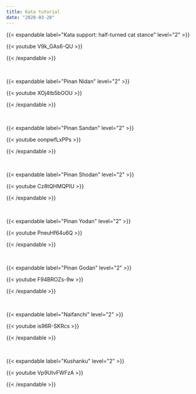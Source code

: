 ```yaml
---
title: Kata tutorial
date: "2020-03-28"
---
```


{{< expandable label="Kata support: half-turned cat stance" level="2" >}}

{{< youtube V9k_GAs6-QU >}}

{{< /expandable >}}

<br>

{{< expandable label="Pinan Nidan" level="2" >}}

{{< youtube XOj4tb5bOOU >}}

{{< /expandable >}}

<br>

{{< expandable label="Pinan Sandan" level="2" >}}

{{< youtube oonpwfLxPPs >}}

{{< /expandable >}}

<br>

{{< expandable label="Pinan Shodan" level="2" >}}

{{< youtube Cz8tQHMQPIU >}}

{{< /expandable >}}

<br>

{{< expandable label="Pinan Yodan" level="2" >}}

{{< youtube PneuHf64u6Q >}}

{{< /expandable >}}

<br>

{{< expandable label="Pinan Godan" level="2" >}}

{{< youtube F94BROZs-9w >}}

{{< /expandable >}}

<br>

{{< expandable label="Naifanchi" level="2" >}}

{{< youtube is96R-SKRcs >}}

{{< /expandable >}}

<br>

{{< expandable label="Kushanku" level="2" >}}

{{< youtube Vp9UtvFWFzA >}}

{{< /expandable >}}
